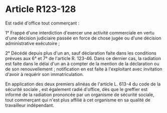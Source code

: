 # Article R123-128

<p>Est radié d'office tout commerçant : </p><p>1° Frappé d'une interdiction d'exercer une activité commerciale en vertu d'une décision judiciaire passée en force de chose jugée ou d'une décision administrative exécutoire ; </p><p>2° Décédé depuis plus d'un an, sauf déclaration faite dans les conditions prévues aux 6° et 7° de l'article R. 123-46. Dans ce dernier cas, la radiation est faite dans le délai d'un an à compter de la mention de la déclaration ou de son renouvellement ; notification en est faite à l'exploitant avec invitation d'avoir à requérir son immatriculation. </p><p>En application des deux  premiers alinéas de l'article L. 613-4 du code de la sécurité sociale , est également radié d'office, dès que le greffier est informé de la radiation prononcée par un organisme de sécurité sociale, tout commerçant qui n'est plus affilié à cet organisme en sa qualité de travailleur indépendant.</p>